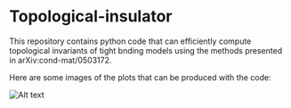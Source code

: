 # Topological-insulator

This repository contains python code that can efficiently compute topological invariants of tight bnding models using the methods presented in arXiv:cond-mat/0503172. 

Here are some images of the plots that can be produced with the code:

![Alt text](KoutaDagnino/Topological-insulator/tree/main/images/Berry_curvature.jpg?raw=true)
